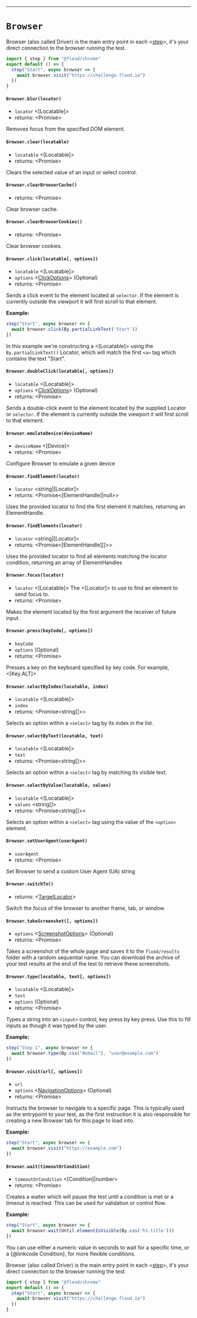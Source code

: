 -------
# `Browser`

Browser (also called Driver) is the main entry point in each <[step]>, it's your direct connection to the browser running the test.

```typescript
import { step } from "@flood/chrome"
export default () => {
  step("Start", async browser => {
    await browser.visit("https://challenge.flood.io")
  })
}
```


#### `Browser.blur(locator)`
* `locator` <[Locatable]>  
* returns: <Promise<void>> 

Removes focus from the specified DOM element.

#### `Browser.clear(locatable)`
* `locatable` <[Locatable]>  
* returns: <Promise<void>> 

Clears the selected value of an input or select control.

#### `Browser.clearBrowserCache()`
* returns: <Promise<any>> 

Clear browser cache.

#### `Browser.clearBrowserCookies()`
* returns: <Promise<any>> 

Clear browser cookies.

#### `Browser.click(locatable[, options])`
* `locatable` <[Locatable]>  
* `options` <[ClickOptions]> (Optional) 
* returns: <Promise<void>> 

Sends a click event to the element located at `selector`. If the element is
currently outside the viewport it will first scroll to that element.

**Example:**

```typescript
step("Start", async browser => {
  await browser.click(By.partialLinkText('Start'))
})
```

In this example we're constructing a <[Locatable]> using the `By.partialLinkText()` Locator, which will match the first `<a>` tag which contains the text "Start".


#### `Browser.doubleClick(locatable[, options])`
* `locatable` <[Locatable]>  
* `options` <[ClickOptions]> (Optional) 
* returns: <Promise<void>> 

Sends a double-click event to the element located by the supplied Locator or `selector`. If the element is
currently outside the viewport it will first scroll to that element.

#### `Browser.emulateDevice(deviceName)`
* `deviceName` <[Device]>  
* returns: <Promise<void>> 

Configure Browser to emulate a given device

#### `Browser.findElement(locator)`
* `locator` <string|[Locator]>  
* returns: <Promise<[ElementHandle]|null>> 

Uses the provided locator to find the first element it matches, returning an ElementHandle.

#### `Browser.findElements(locator)`
* `locator` <string|[Locator]>  
* returns: <Promise<[ElementHandle][]>> 

Uses the provided locator to find all elements matching the locator condition, returning an array of ElementHandles

#### `Browser.focus(locator)`
* `locator` <[Locatable]>  The <[Locator]> to use to find an element to send focus to.
* returns: <Promise<void>> 

Makes the element located by the first argument the receiver of future input.

#### `Browser.press(keyCode[, options])`
* `keyCode` <string>  
* `options` <undefined> (Optional) 
* returns: <Promise<void>> 

Presses a key on the keyboard specified by key code. For example, <[Key.ALT]>

#### `Browser.selectByIndex(locatable, index)`
* `locatable` <[Locatable]>  
* `index` <string>  
* returns: <Promise<string[]>> 

Selects an option within a `<select>` tag by its index in the list.

#### `Browser.selectByText(locatable, text)`
* `locatable` <[Locatable]>  
* `text` <string>  
* returns: <Promise<string[]>> 

Selects an option within a `<select>` tag by matching its visible text.

#### `Browser.selectByValue(locatable, values)`
* `locatable` <[Locatable]>  
* `values` <string[]>  
* returns: <Promise<string[]>> 

Selects an option within a `<select>` tag using the value of the `<option>` element.

#### `Browser.setUserAgent(userAgent)`
* `userAgent` <string>  
* returns: <Promise<void>> 

Set Browser to send a custom User Agent (UA) string

#### `Browser.switchTo()`
* returns: <[TargetLocator]> 

Switch the focus of the browser to another frame, tab, or window.

#### `Browser.takeScreenshot([, options])`
* `options` <[ScreenshotOptions]> (Optional) 
* returns: <Promise<void>> 

Takes a screenshot of the whole page and saves it to the `flood/results` folder with a random sequential name. You can download the archive of your test results at the end of the test to retrieve these screenshots.

#### `Browser.type(locatable, text[, options])`
* `locatable` <[Locatable]>  
* `text` <string>  
* `options` <undefined> (Optional) 
* returns: <Promise<void>> 

Types a string into an `<input>` control, key press by key press. Use this to fill inputs as though it was typed by the user.

**Example:**
```typescript
step("Step 1", async browser => {
  await browser.type(By.css("#email"), "user@example.com")
})
```


#### `Browser.visit(url[, options])`
* `url` <string>  
* `options` <[NavigationOptions]> (Optional) 
* returns: <Promise<void>> 

Instructs the browser to navigate to a specific page. This is typically used as the
entrypoint to your test, as the first instruction it is also responsible for creating
a new Browser tab for this page to load into.

**Example:**

```typescript
step("Start", async browser => {
  await browser.visit("https://example.com")
})
```

#### `Browser.wait(timeoutOrCondition)`
* `timeoutOrCondition` <[Condition]|number>  
* returns: <Promise<boolean>> 

Creates a waiter which will pause the test until a condition is met or a timeout is reached. This can be used for validation or control flow.

**Example:**

```typescript
step("Start", async browser => {
  await browser.wait(Until.elementIsVisible(By.css('h1.title')))
})
```

You can use either a numeric value in seconds to wait for a specific time,
or a {@linkcode Condition}, for more flexible conditions.


Browser (also called Driver) is the main entry point in each <[step]>, it's your direct connection to the browser running the test.

```typescript
import { step } from "@flood/chrome"
export default () => {
  step("Start", async browser => {
    await browser.visit("https://challenge.flood.io")
  })
}
```



[step]: Functions.md
[ClickOptions]: Interfaces.md
[TargetLocator]: TargetLocator.md
[ScreenshotOptions]: Interfaces.md
[NavigationOptions]: Interfaces.md